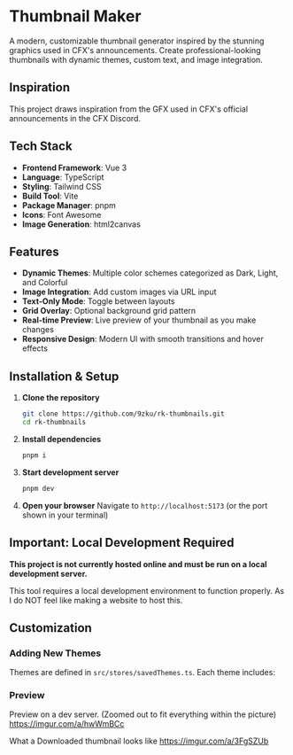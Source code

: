 # Thumbnail Maker

A modern, customizable thumbnail generator inspired by the stunning graphics used in CFX's announcements. Create professional-looking thumbnails with dynamic themes, custom text, and image integration.

## Inspiration

This project draws inspiration from the GFX used in CFX's official announcements in the CFX Discord.

## Tech Stack

- **Frontend Framework**: Vue 3
- **Language**: TypeScript
- **Styling**: Tailwind CSS
- **Build Tool**: Vite
- **Package Manager**: pnpm
- **Icons**: Font Awesome
- **Image Generation**: html2canvas

## Features

- **Dynamic Themes**: Multiple color schemes categorized as Dark, Light, and Colorful
- **Image Integration**: Add custom images via URL input
- **Text-Only Mode**: Toggle between layouts
- **Grid Overlay**: Optional background grid pattern
- **Real-time Preview**: Live preview of your thumbnail as you make changes
- **Responsive Design**: Modern UI with smooth transitions and hover effects

## Installation & Setup

1. **Clone the repository**
   ```bash
   git clone https://github.com/9zku/rk-thumbnails.git
   cd rk-thumbnails
   ```

2. **Install dependencies**
   ```bash
   pnpm i
   ```

3. **Start development server**
   ```bash
   pnpm dev
   ```

4. **Open your browser**
   Navigate to `http://localhost:5173` (or the port shown in your terminal)

## Important: Local Development Required

**This project is not currently hosted online and must be run on a local development server.**

This tool requires a local development environment to function properly. As I do NOT feel like making a website to host this.

## Customization

### Adding New Themes
Themes are defined in `src/stores/savedThemes.ts`. Each theme includes:

### Preview

Preview on a dev server. (Zoomed out to fit everything within the picture)
https://imgur.com/a/hwWmBCc

What a Downloaded thumbnail looks like 
https://imgur.com/a/3FgSZUb

